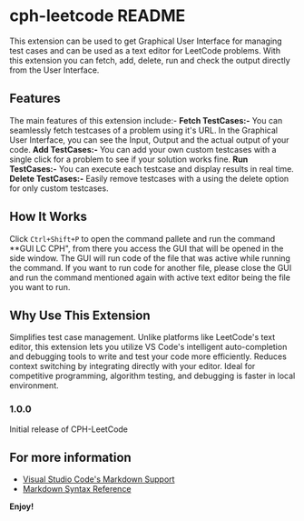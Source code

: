 # cph-leetcode README

This extension can be used to get Graphical User Interface for managing test cases and can be used as a text editor for LeetCode problems. With this extension you can fetch, add, delete, run and check the output directly from the User Interface.

## Features

The main features of this extension include:-
**Fetch TestCases:-** You can seamlessly fetch testcases of a problem using it's URL. In the Graphical User Interface, you can see the Input, Output and the actual output of your code.
**Add TestCases:-** You can add your own custom testcases with a single click for a problem to see if your solution works fine.
**Run TestCases:-** You can execute each testcase and display results in real time.
**Delete TestCases:-** Easily remove testcases with a using the delete option for only custom testcases.


## How It Works
Click `Ctrl+Shift+P` to open the command pallete and run the command **GUI LC CPH", from there you access the GUI that will be opened in the side window. 
The GUI will run code of the file that was active while running the command. If you want to run code for another file, please close the GUI and run the command mentioned again with active text editor being the file you want to run.


## Why Use This Extension
Simplifies test case management.
Unlike platforms like LeetCode's text editor, this extension lets you utilize VS Code's intelligent auto-completion and debugging tools to write and test your code more efficiently.
Reduces context switching by integrating directly with your editor.
Ideal for competitive programming, algorithm testing, and debugging is faster in local environment.


### 1.0.0

Initial release of CPH-LeetCode

## For more information

* [Visual Studio Code's Markdown Support](http://code.visualstudio.com/docs/languages/markdown)
* [Markdown Syntax Reference](https://help.github.com/articles/markdown-basics/)

**Enjoy!**
